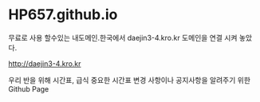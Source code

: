 # HP657.github.io

무료로 사용 할수있는 내도메인.한국에서 daejin3-4.kro.kr 도메인을 연결 시켜 놓았다.

http://daejin3-4.kro.kr

우리 반을 위해 시간표, 급식 중요한 시간표 변경 사항이나 공지사항을 알려주기 위한 Github Page
